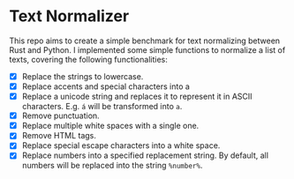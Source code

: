 # Text Normalizer

This repo aims to create a simple benchmark for text normalizing between Rust and Python. I implemented some simple functions to normalize a list of texts, covering the following functionalities:

- [X] Replace the strings to lowercase.
- [X] Replace accents and special characters into a 
- [X] Replace a unicode string and replaces it to represent it in ASCII characters. E.g. `á` will be transformed into `a`.
- [X] Remove punctuation.
- [X] Replace multiple white spaces with a single one.
- [X] Remove HTML tags.
- [X] Replace special escape characters into a white space.
- [X] Replace numbers into a specified replacement string. By default, all numbers will be replaced into the string `%number%`.
